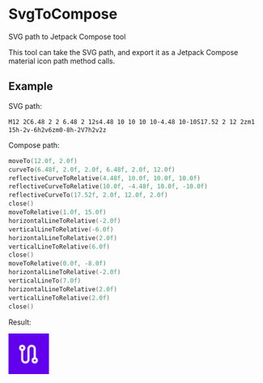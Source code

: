 # SvgToCompose
SVG path to Jetpack Compose tool

This tool can take the SVG path, and export it as a Jetpack Compose material icon path method calls.

## Example
SVG path:
```
M12 2C6.48 2 2 6.48 2 12s4.48 10 10 10 10-4.48 10-10S17.52 2 12 2zm1 15h-2v-6h2v6zm0-8h-2V7h2v2z
```
Compose path:
```Kotlin
moveTo(12.0f, 2.0f)
curveTo(6.48f, 2.0f, 2.0f, 6.48f, 2.0f, 12.0f)
reflectiveCurveToRelative(4.48f, 10.0f, 10.0f, 10.0f)
reflectiveCurveToRelative(10.0f, -4.48f, 10.0f, -10.0f)
reflectiveCurveTo(17.52f, 2.0f, 12.0f, 2.0f)
close()
moveToRelative(1.0f, 15.0f)
horizontalLineToRelative(-2.0f)
verticalLineToRelative(-6.0f)
horizontalLineToRelative(2.0f)
verticalLineToRelative(6.0f)
close()
moveToRelative(0.0f, -8.0f)
horizontalLineToRelative(-2.0f)
verticalLineTo(7.0f)
horizontalLineToRelative(2.0f)
verticalLineToRelative(2.0f)
close()
```

Result:

![SAMPLE](SAMPLE.png) 

